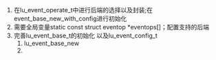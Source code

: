 
1. 在lu_event_operate_t中进行后端的选择以及封装;在event_base_new_with_config进行初始化
2. 需要全局变量static const struct eventop *eventops[]；配置支持的后端
3. 完善lu_event_base_t的初始化 以及lu_event_config_t 
	1. lu_event_base_new
	2. 